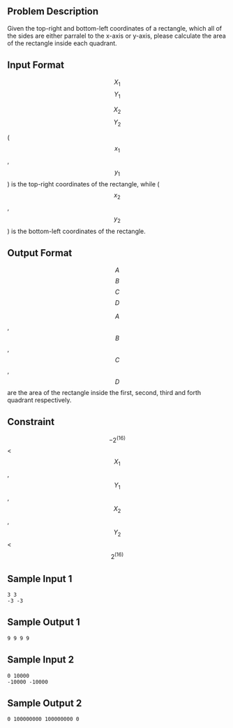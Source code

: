 ## Problem Description ##

Given the top-right and bottom-left coordinates of a rectangle, which all of the sides are either parralel to the x-axis or y-axis, please calculate the area of the rectangle inside each quadrant.

## Input Format ##

$$X_{1}$$ $$Y_{1}$$

$$X_{2}$$ $$Y_{2}$$

($$x_{1}$$, $$y_{1}$$) is the top-right coordinates of the rectangle, while ($$x_{2}$$, $$y_{2}$$) is the bottom-left coordinates of the rectangle.

## Output Format ##

$$A$$ $$B$$ $$C$$ $$D$$

$$A$$, $$B$$, $$C$$, $$D$$ are the area of the rectangle inside the first, second, third and forth quadrant respectively.

## Constraint ##

$$-2^(16)$$ < $$X_{1}$$, $$Y_{1}$$, $$X_{2}$$, $$Y_{2}$$ < $$2^(16)$$

## Sample Input 1 ##

```
3 3
-3 -3
```

## Sample Output 1 ##

```
9 9 9 9
```

## Sample Input 2 ##

```
0 10000
-10000 -10000
```

## Sample Output 2 ##

```
0 100000000 100000000 0
```